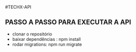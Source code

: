 #TECHX-API

## PASSO A PASSO PARA EXECUTAR A API

- clonar o repositório
- baixar dependências : npm install
- rodar migrations: npm run migrate
